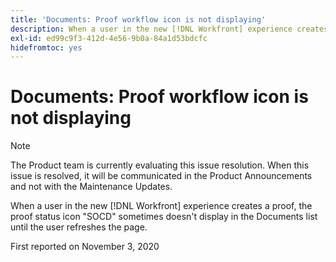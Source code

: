 ```yaml
---
title: 'Documents: Proof workflow icon is not displaying'
description: When a user in the new [!DNL Workfront] experience creates a proof, the proof status icon "SOCD" sometimes doesn't display in the Documents list until the user refreshes the page.
exl-id: ed99c9f3-412d-4e56-9b0a-84a1d53bdcfc
hidefromtoc: yes
---
```

# Documents: Proof workflow icon is not displaying

>[!NOTE]
>
>The Product team is currently evaluating this issue resolution. When this issue is resolved, it will be communicated in the Product Announcements and not with the Maintenance Updates.

When a user in the new [!DNL Workfront] experience creates a proof, the proof status icon "SOCD" sometimes doesn't display in the Documents list until the user refreshes the page.

First reported on November 3, 2020
